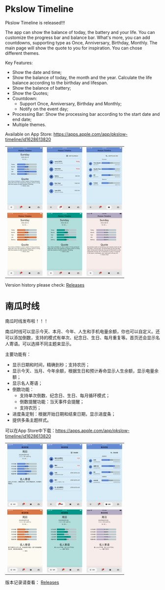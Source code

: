 # Pkslow Timeline
Pkslow Timeline is released!!!

The app can show the balance of today, the battery and your life. You can customize the progress bar and balance bar. What's more, you can add countdowns, supporting type as Once, Anniversary, Birthday, Monthly. The main page will show the quote to you for inspiration. You can chose different themes.

Key Features:
- Show the date and time;
- Show the balance of today, the month and the year. Calculate the life balance according to the birthday and lifespan.
- Show the balance of battery;
- Show the Quotes;
- Countdown:
  - Support Once, Anniversary, Birthday and Monthly;
  - Notify on the event day;
- Processing Bar: Show the processing bar according to the start date and end date;
- Multiple themes.

Available on App Store: https://apps.apple.com/app/pkslow-timeline/id1628613820


<table>
<tr>
    <td><img src="images/v1.1.0/iPhone8Plus.01.png" style="zoom:20%;" /></td>
    <td><img src="images/v1.1.0/iPhone8Plus.02.png" style="zoom:20%;" /></td>
    <td><img src="images/v1.1.0/iPhone8Plus.03.png" style="zoom:20%;" /></td>
</tr>
<tr>
    <td><img src="images/v1.1.0/iPhone8Plus.04.png" style="zoom:20%;" /></td>
    <td><img src="images/v1.1.0/iPhone8Plus.05.png" style="zoom:20%;" /></td>
    <td><img src="images/v1.1.0/iPhone8Plus.06.png" style="zoom:20%;" /></td>
</tr>
</table>

Version history please check: [Releases](https://github.com/LarryDpk/pkslow-timeline/releases)

# 南瓜时线
南瓜时线发布啦！！！

南瓜时线可以显示今天、本月、今年、人生和手机电量余额，你也可以自定义。还可以添加倒数，支持的模式有单次、纪念日、生日、每月重复等。首页还会显示名人寄语。可以选择不同主题来显示。

主要功能有：
- 显示日期和时间，精确到秒；支持农历；
- 显示今天、当月、今年余额，根据生日和预计寿命显示人生余额，显示电量余额；
- 显示名人寄语；
- 倒数功能：
  - 支持单次倒数、纪念日、生日、每月循环模式；
  - 倒数提醒功能：当天事件会提醒；
  - 支持农历；
- 进度条定制：根据开始日期和结束日期，显示进度条；
- 提供多条主题样式。


可以在App Store中下载：https://apps.apple.com/app/pkslow-timeline/id1628613820

<table>
<tr>
    <td><img src="images/v1.1.0/iPhone8PlusCN.01.png" style="zoom:20%;" /></td>
    <td><img src="images/v1.1.0/iPhone8PlusCN.02.png" style="zoom:20%;" /></td>
    <td><img src="images/v1.1.0/iPhone8PlusCN.03.png" style="zoom:20%;" /></td>
</tr>
<tr>
    <td><img src="images/v1.1.0/iPhone8PlusCN.04.png" style="zoom:20%;" /></td>
    <td><img src="images/v1.1.0/iPhone8PlusCN.05.png" style="zoom:20%;" /></td>
    <td><img src="images/v1.1.0/iPhone8PlusCN.06.png" style="zoom:20%;" /></td>
</tr>
</table>

版本记录请查看： [Releases](https://github.com/LarryDpk/pkslow-timeline/releases)

